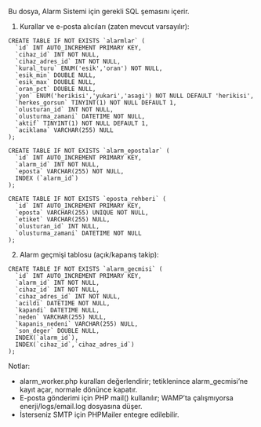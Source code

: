 Bu dosya, Alarm Sistemi için gerekli SQL şemasını içerir.

1) Kurallar ve e-posta alıcıları (zaten mevcut varsayılır):

```
CREATE TABLE IF NOT EXISTS `alarmlar` (
  `id` INT AUTO_INCREMENT PRIMARY KEY,
  `cihaz_id` INT NOT NULL,
  `cihaz_adres_id` INT NOT NULL,
  `kural_turu` ENUM('esik','oran') NOT NULL,
  `esik_min` DOUBLE NULL,
  `esik_max` DOUBLE NULL,
  `oran_pct` DOUBLE NULL,
  `yon` ENUM('herikisi','yukari','asagi') NOT NULL DEFAULT 'herikisi',
  `herkes_gorsun` TINYINT(1) NOT NULL DEFAULT 1,
  `olusturan_id` INT NOT NULL,
  `olusturma_zamani` DATETIME NOT NULL,
  `aktif` TINYINT(1) NOT NULL DEFAULT 1,
  `aciklama` VARCHAR(255) NULL
);

CREATE TABLE IF NOT EXISTS `alarm_epostalar` (
  `id` INT AUTO_INCREMENT PRIMARY KEY,
  `alarm_id` INT NOT NULL,
  `eposta` VARCHAR(255) NOT NULL,
  INDEX (`alarm_id`)
);

CREATE TABLE IF NOT EXISTS `eposta_rehberi` (
  `id` INT AUTO_INCREMENT PRIMARY KEY,
  `eposta` VARCHAR(255) UNIQUE NOT NULL,
  `etiket` VARCHAR(255) NULL,
  `olusturan_id` INT NULL,
  `olusturma_zamani` DATETIME NOT NULL
);
```

2) Alarm geçmişi tablosu (açık/kapanış takip):

```
CREATE TABLE IF NOT EXISTS `alarm_gecmisi` (
  `id` INT AUTO_INCREMENT PRIMARY KEY,
  `alarm_id` INT NOT NULL,
  `cihaz_id` INT NOT NULL,
  `cihaz_adres_id` INT NOT NULL,
  `acildi` DATETIME NOT NULL,
  `kapandi` DATETIME NULL,
  `neden` VARCHAR(255) NULL,
  `kapanis_nedeni` VARCHAR(255) NULL,
  `son_deger` DOUBLE NULL,
  INDEX(`alarm_id`),
  INDEX(`cihaz_id`,`cihaz_adres_id`)
);
```

Notlar:
- alarm_worker.php kuralları değerlendirir; tetiklenince alarm_gecmisi’ne kayıt açar, normale dönünce kapatır.
- E-posta gönderimi için PHP mail() kullanılır; WAMP’ta çalışmıyorsa enerji/logs/email.log dosyasına düşer.
- İsterseniz SMTP için PHPMailer entegre edilebilir.
